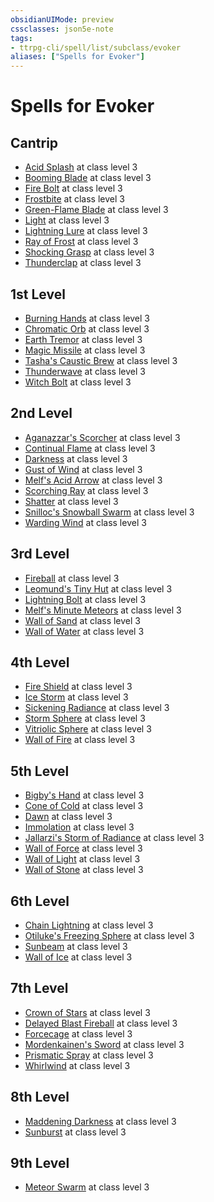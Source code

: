 ```yaml
---
obsidianUIMode: preview
cssclasses: json5e-note
tags:
- ttrpg-cli/spell/list/subclass/evoker
aliases: ["Spells for Evoker"]
---
```

# Spells for Evoker

## Cantrip

- [Acid Splash](acid-splash-xphb "XPHB") at class level 3
- [Booming Blade](booming-blade-tce "TCE") at class level 3
- [Fire Bolt](fire-bolt-xphb "XPHB") at class level 3
- [Frostbite](frostbite-xge "XGE") at class level 3
- [Green-Flame Blade](green-flame-blade-tce "TCE") at class level 3
- [Light](light-xphb "XPHB") at class level 3
- [Lightning Lure](lightning-lure-tce "TCE") at class level 3
- [Ray of Frost](ray-of-frost-xphb "XPHB") at class level 3
- [Shocking Grasp](shocking-grasp-xphb "XPHB") at class level 3
- [Thunderclap](thunderclap-xphb "XPHB") at class level 3

## 1st Level

- [Burning Hands](burning-hands-xphb "XPHB") at class level 3
- [Chromatic Orb](chromatic-orb-xphb "XPHB") at class level 3
- [Earth Tremor](earth-tremor-xge "XGE") at class level 3
- [Magic Missile](magic-missile-xphb "XPHB") at class level 3
- [Tasha's Caustic Brew](tashas-caustic-brew-tce "TCE") at class level 3
- [Thunderwave](thunderwave-xphb "XPHB") at class level 3
- [Witch Bolt](witch-bolt-xphb "XPHB") at class level 3

## 2nd Level

- [Aganazzar's Scorcher](aganazzars-scorcher-xge "XGE") at class level 3
- [Continual Flame](continual-flame-xphb "XPHB") at class level 3
- [Darkness](darkness-xphb "XPHB") at class level 3
- [Gust of Wind](gust-of-wind-xphb "XPHB") at class level 3
- [Melf's Acid Arrow](melfs-acid-arrow-xphb "XPHB") at class level 3
- [Scorching Ray](scorching-ray-xphb "XPHB") at class level 3
- [Shatter](shatter-xphb "XPHB") at class level 3
- [Snilloc's Snowball Swarm](snillocs-snowball-swarm-xge "XGE") at class level 3
- [Warding Wind](warding-wind-xge "XGE") at class level 3

## 3rd Level

- [Fireball](fireball-xphb "XPHB") at class level 3
- [Leomund's Tiny Hut](leomunds-tiny-hut-xphb "XPHB") at class level 3
- [Lightning Bolt](lightning-bolt-xphb "XPHB") at class level 3
- [Melf's Minute Meteors](melfs-minute-meteors-xge "XGE") at class level 3
- [Wall of Sand](wall-of-sand-xge "XGE") at class level 3
- [Wall of Water](wall-of-water-xge "XGE") at class level 3

## 4th Level

- [Fire Shield](fire-shield-xphb "XPHB") at class level 3
- [Ice Storm](ice-storm-xphb "XPHB") at class level 3
- [Sickening Radiance](sickening-radiance-xge "XGE") at class level 3
- [Storm Sphere](storm-sphere-xge "XGE") at class level 3
- [Vitriolic Sphere](vitriolic-sphere-xphb "XPHB") at class level 3
- [Wall of Fire](wall-of-fire-xphb "XPHB") at class level 3

## 5th Level

- [Bigby's Hand](bigbys-hand-xphb "XPHB") at class level 3
- [Cone of Cold](cone-of-cold-xphb "XPHB") at class level 3
- [Dawn](dawn-xge "XGE") at class level 3
- [Immolation](immolation-xge "XGE") at class level 3
- [Jallarzi's Storm of Radiance](jallarzis-storm-of-radiance-xphb "XPHB") at class level 3
- [Wall of Force](wall-of-force-xphb "XPHB") at class level 3
- [Wall of Light](wall-of-light-xge "XGE") at class level 3
- [Wall of Stone](wall-of-stone-xphb "XPHB") at class level 3

## 6th Level

- [Chain Lightning](chain-lightning-xphb "XPHB") at class level 3
- [Otiluke's Freezing Sphere](otilukes-freezing-sphere-xphb "XPHB") at class level 3
- [Sunbeam](sunbeam-xphb "XPHB") at class level 3
- [Wall of Ice](wall-of-ice-xphb "XPHB") at class level 3

## 7th Level

- [Crown of Stars](crown-of-stars-xge "XGE") at class level 3
- [Delayed Blast Fireball](delayed-blast-fireball-xphb "XPHB") at class level 3
- [Forcecage](forcecage-xphb "XPHB") at class level 3
- [Mordenkainen's Sword](mordenkainens-sword-xphb "XPHB") at class level 3
- [Prismatic Spray](prismatic-spray-xphb "XPHB") at class level 3
- [Whirlwind](whirlwind-xge "XGE") at class level 3

## 8th Level

- [Maddening Darkness](maddening-darkness-xge "XGE") at class level 3
- [Sunburst](sunburst-xphb "XPHB") at class level 3

## 9th Level

- [Meteor Swarm](meteor-swarm-xphb "XPHB") at class level 3